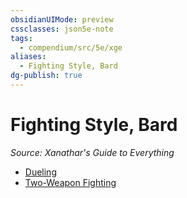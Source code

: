 ```yaml
---
obsidianUIMode: preview
cssclasses: json5e-note
tags:
  - compendium/src/5e/xge
aliases:
  - Fighting Style, Bard
dg-publish: true
---
```

# Fighting Style, Bard
*Source: Xanathar's Guide to Everything* 

- [Dueling](/Admin/CLI/optional-features/dueling.md)
- [Two-Weapon Fighting](/Admin/CLI/optional-features/two-weapon-fighting.md)